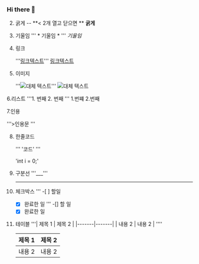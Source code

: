 ### Hi there 👋

2. 굵게
   -- **< 2개 열고 닫으면 **
**굵게**

3. 기울임
 ''' * 기울임 * '''
*기울임*

4. 링크

   '''[링크텍스트](url)'''
   [링크텍스트](url)
5. 이미지
   
   '''![대체 텍스트](이미지url)'''
   ![대체 텍스트](이미지url)

6.리스트
'''1. 번째 
   2. 번째 '''
1.번쨰
2.번째

7.인용

  '''>인용문 '''

8. 한줄코드
    
   ''' '코드' '''
   
   'int i = 0;'

9. 구분선
      '''___'''
   ___

10. 체크박스
  ''' -[ ] 할일
      -[x] 완료한 일 '''
    -[] 할 일
    -[x] 완료한 일

11. 테이블
    '''| 제목 1 | 제목 2 |
       |-------|-------|
       | 내용 2 | 내용 2 |
    ''''

       | 제목 1 | 제목 2 |
       |-------|-------|
       | 내용 2 | 내용 2 |
    
    
